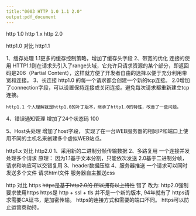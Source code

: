 ```yaml
---
title:"0003 HTTP 1.0 1.1 2.0"
output:pdf_document
---
```


http 1.0 http 1.x http 2.0

http1.0 对比 http1.1

1、缓存处理
    1.1更多的缓存控制策略，增加了缓存头字段
2、带宽的优化 连接的使用
    HTTP1.1则在请求头引入了range头域，它允许只请求资源的某个部分，即返回码是206（Partial Content），这样就方便了开发者自由的选择以便于充分利用带宽和连接。
3、长连接
    http1.0 的每一个请求都会创建一个新的tcp连接。
    2.0增加了connection字段，可以设置保持连接或关闭连接。避免每次请求都重新建立tcp连接。

    http1.1 个人理解就是http1.0的补丁版本，继承了http1.0的特性，改善了一些问题。
4、错误通知管理 增加了24个状态码 100

5、Host头处理
    增加了host字段， 实现了在一台WEB服务器的相同IP和端口上使用不同的主机名来创建多个虚拟WEB站点。

http1.x 对比 http2.0
1、采用新的二进制分帧传输数据
2、多路复用 一个连接并发处理多个请求
    原理： 因为1.1基于文本分割，只能依次发送 2.0基于二进制分帧，请求和响应可以交错复用
3、header数据压缩
4、服务器推送  一个请求可以同时发送多个文件 请求html文件 服务器自主推送css

http 对比 https
~~https是基于http2.0的 所以拥有以上特性~~ 错了
改为: http2.0强制要求使用https
https是 http + ssl + tls 并不是一个新的版本, 94年就有了
https请求需要CA证书，是加密传输。
https的连接方式和需要的端口不同。
https可以防止运营商劫持。
